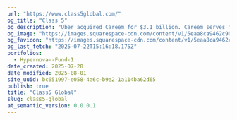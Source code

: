 ```yaml
---
url: "https://www.class5global.com/"
og_title: "Class 5"
og_description: "Uber acquired Careem for $3.1 billion. Careem serves more than 30 million registered users and is available in 120 cities across the Greater Middle East and North Africa."
og_image: "https://images.squarespace-cdn.com/content/v1/5eaa8ca9462c90164eac2432/1588342453144-64BMCVNKB27IKJ012C0O/image-asset.jpeg"
og_favicon: "https://images.squarespace-cdn.com/content/v1/5eaa8ca9462c90164eac2432/1588243385415-DQ0RRZPAPP64VD4TLYFT/favicon.ico?format=100w"
og_last_fetch: "2025-07-22T15:16:18.175Z"
portfolios:
  - Hypernova--Fund-1
date_created: 2025-07-28
date_modified: 2025-08-01
site_uuid: bc651997-e058-4a6c-b9e2-1a114ba62d65
publish: true
title: "Class5 Global"
slug: class5-global
at_semantic_version: 0.0.0.1
---
```

